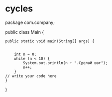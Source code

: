 # cycles

package com.company;

public class Main {

    public static void main(String[] args) {


        int n = 0;
        while (n < 10) {
            System.out.println(n + ".Сделай шаг");
            n++;
        }
	// write your code here
    }
}

